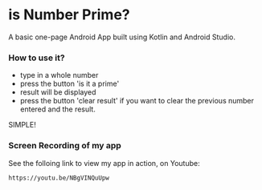 # is Number Prime?

A basic one-page Android App built using Kotlin and Android Studio.


### How to use it?

* type in a whole number
* press the button 'is it a prime'
* result will be displayed
* press the button 'clear result' if you want to clear the previous number entered and the result.

SIMPLE!


### Screen Recording of my app

See the folloing link to view my app in action, on Youtube:

```
https://youtu.be/NBgVINQuUpw
```
